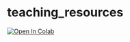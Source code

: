 # teaching_resources
[![Open In Colab](https://colab.research.google.com/assets/colab-badge.svg)](https://colab.research.google.com/drive/1FE80-Fq0pw0mDRZyEQLRjmtMRxrIWMKp)
